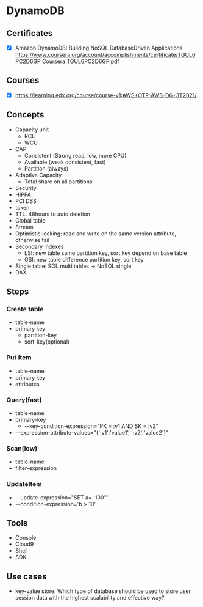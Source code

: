 # DynamoDB
## Certificates
- [x] Amazon DynamoDB: Building NoSQL DatabaseDriven Applications https://www.coursera.org/account/accomplishments/certificate/TGUL6PC2D6GP [Coursera TGUL6PC2D6GP.pdf](https://github.com/lvhkhanh/DynamoDB/files/11358173/Coursera.TGUL6PC2D6GP.pdf)

## Courses
- [x] https://learning.edx.org/course/course-v1:AWS+OTP-AWS-D6+3T2021/
## Concepts
- Capacity unit
  - RCU
  - WCU
- CAP
  - Consistent (Strong read, low, more CPU)
  - Available (weak consistent, fast)
  - Partition (always)   
- Adaptive Capacity
  - Total share on all partitions 
- Security
 - HIPPA
 - PCI DSS
 - token
- TTL: 48hours to auto deletion
- Global table
- Stream
- Optimistic locking: read and write on the same version attribute, otherwise fail
- Secondary indexes
  - LSI: new table same partition key, sort key depend on base table
  - GSI: new table difference partition key, sort key
- Single table: SQL multi tables -> NoSQL single
- DAX
## Steps
### Create table
- table-name
- primary key
  - partition-key
  - sort-key(optional)
### Put item
- table-name
- primary key
- attributes
### Query(fast)
- table-name
- primary-key
  - --key-condition-expression="PK = :v1 AND SK = :v2"
- --expression-attribute-values="{':v1':'value1', ':v2':'value2'}"
### Scan(low)
- table-name
- filter-expression
### UpdateItem
- --update-expression="SET a= '100'"
- --condition-expression='b > 10'
## Tools
- Console
- Cloud9
- Shell
- SDK
## Use cases
- key-value store: Which type of database should be used to store user session data with the highest scalability and effective way?
